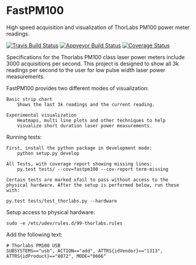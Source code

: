 # FastPM100
High speed acquisition and visualization of ThorLabs PM100 power meter
readings.

[![Travis Build Status](https://travis-ci.org/WasatchPhotonics/FastPM100.svg?branch=master)](https://travis-ci.org/WasatchPhotonics/FastPM100?branch=master)
[![Appveyor Build Status](https://ci.appveyor.com/api/projects/status/uq88jhfykrh6k940?svg=true)](https://ci.appveyor.com/project/NathanHarrington/FastPM100)
[![Coverage Status](https://coveralls.io/repos/WasatchPhotonics/FastPM100/badge.svg?branch=master&service=github)](https://coveralls.io/github/WasatchPhotonics/FastPM100?branch=master)

Specifications for the Thorlabs PM100 class laser power meters include
3000 acquisitions per second. This project is designed to show all 3k
readings per second to the user for low pulse width laser power
measurements.

FastPM100 provides two different modes of visualization:

    Basic strip chart
        Shows the last 3k readings and the current reading.

    Experimental visualization
        Heatmaps, multi line plots and other techniques to help
        visualize short duration laser power measurements.




Running tests:

    First, install the python package in development mode:
        python setup.py develop

    All Tests, with coverage report showing missing lines:
        py.test tests/ --cov=fastpm100 --cov-report term-missing

    Certain tests are marked xfail to pass without access to the
    physical hardware. After the setup is performed below, run these
    with:

    py.test tests/test_thorlabs.py --hardware

Setup access to physical hardware:

    sudo -e /etc/udev/rules.d/99-thorlabs.rules

Add the following text:

    # Thorlabs PM100 USB
    SUBSYSTEMS=="usb", ACTION=="add", ATTRS{idVendor}=="1313", ATTRS{idProduct}=="8072", MODE="0666"

